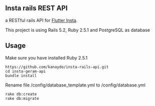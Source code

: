 ## Insta rails REST API

a RESTful rails API for [Flutter Insta](https://github.com/kanaydo/flutter-insta).

This project is using Rails 5.2, Ruby 2.5.1 and PostgreSQL as database

## Usage
Make sure you have installed Ruby 2.5.1
```
https://github.com/kanaydo/insta-rails-api.git
cd insta-geram-api
bundle install
```

Rename file /config/database_template.yml to /config/database.yml
```
rake db:create
rake db:migrate
```

